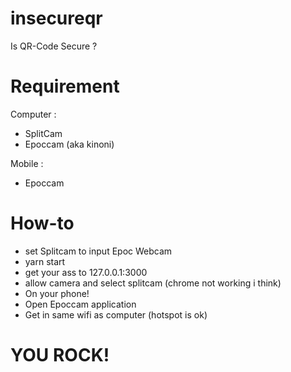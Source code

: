 # insecureqr
Is QR-Code Secure ?

# Requirement

Computer :
- SplitCam
- Epoccam (aka kinoni)

Mobile :
- Epoccam

# How-to
- set Splitcam to input Epoc Webcam
- yarn start
- get your ass to 127.0.0.1:3000
- allow camera and select splitcam (chrome not working i think)
- On your phone!
- Open Epoccam application
- Get in same wifi as computer (hotspot is ok)

# YOU ROCK!